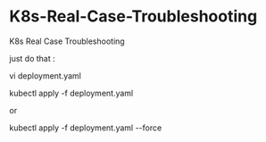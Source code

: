 # K8s-Real-Case-Troubleshooting
K8s Real Case Troubleshooting


just  do that :

vi deployment.yaml

kubectl apply -f deployment.yaml 

or 

kubectl apply -f deployment.yaml --force 
